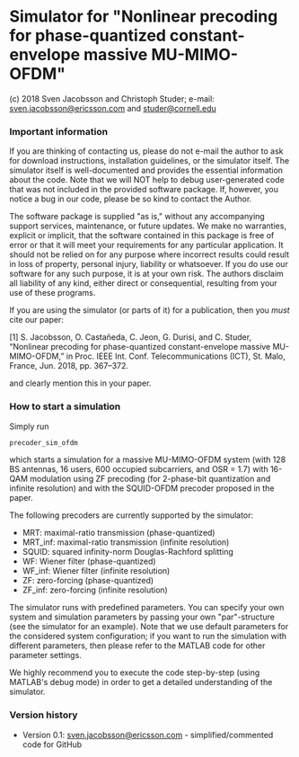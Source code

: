 # Simulator for "Nonlinear precoding for phase-quantized constant-envelope massive MU-MIMO-OFDM"
(c) 2018 Sven Jacobsson and Christoph Studer;
e-mail: sven.jacobsson@ericsson.com and studer@cornell.edu

### Important information

If you are thinking of contacting us, please do not e-mail the author to ask for download instructions, installation guidelines, or the simulator itself. The simulator itself is well-documented and provides the essential information about the code. Note that we will NOT help to debug user-generated code that was not included in the provided software package. If, however, you notice a bug in our code, please be so kind to contact the Author.

The software package is supplied "as is," without any accompanying support services, maintenance, or future updates. We make no warranties, explicit or implicit, that the software contained in this package is free of error or that it will meet your requirements for any particular application. It should not be relied on for any purpose where incorrect results could result in loss of property, personal injury, liability or whatsoever. If you do use our software for any such purpose, it is at your own risk. The authors disclaim all liability of any kind, either direct or consequential, resulting from your use of these programs.

If you are using the simulator (or parts of it) for a publication, then you *must* cite our paper:

[1] S. Jacobsson, O. Castañeda, C. Jeon, G. Durisi, and C. Studer, “Nonlinear precoding for phase-quantized constant-envelope massive MU-MIMO-OFDM,” in Proc. IEEE Int. Conf. Telecommunications (ICT), St. Malo, France, Jun. 2018, pp. 367–372.

and clearly mention this in your paper.

### How to start a simulation

Simply run

```sh
precoder_sim_ofdm
```

which starts a simulation for a massive MU-MIMO-OFDM system (with 128 BS antennas, 16 users, 600 occupied subcarriers, and OSR = 1.7) with 16-QAM modulation using ZF precoding (for 2-phase-bit quantization and infinite resolution) and with the SQUID-OFDM precoder proposed in the paper.

The following precoders are currently supported by the simulator:
  - MRT: maximal-ratio transmission (phase-quantized)
  - MRT_inf: maximal-ratio transmission (infinite resolution)
  - SQUID: squared infinity-norm Douglas-Rachford splitting
  - WF: Wiener filter (phase-quantized)
  - WF_inf: Wiener filter (infinite resolution)
  - ZF: zero-forcing (phase-quantized)
  - ZF_inf: zero-forcing (infinite resolution)

The simulator runs with predefined parameters. You can specify your own system and simulation parameters by passing your own "par"-structure (see the simulator for an example). Note that we use default parameters for the considered system configuration; if you want to run the simulation with different parameters, then please refer to the MATLAB code for other parameter settings.

We highly recommend you to execute the code step-by-step (using MATLAB's debug mode) in order to get a detailed understanding of the simulator.

### Version history
- Version 0.1: sven.jacobsson@ericsson.com - simplified/commented code for GitHub
